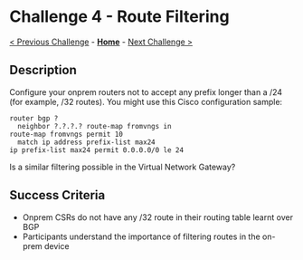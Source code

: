 # Challenge 4 - Route Filtering

[< Previous Challenge](./03-aspath_prepending.md) - **[Home](../README.md)** - [Next Challenge >](./05-transit.md)

## Description

Configure your onprem routers not to accept any prefix longer than a /24 (for example, /32 routes). You might use this Cisco configuration sample:

```
router bgp ?
  neighbor ?.?.?.? route-map fromvngs in
route-map fromvngs permit 10
  match ip address prefix-list max24
ip prefix-list max24 permit 0.0.0.0/0 le 24
```

Is a similar filtering possible in the Virtual Network Gateway?

## Success Criteria

- Onprem CSRs do not have any /32 route in their routing table learnt over BGP
- Participants understand the importance of filtering routes in the on-prem device
